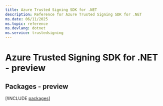 ```yaml
---
title: Azure Trusted Signing SDK for .NET
description: Reference for Azure Trusted Signing SDK for .NET
ms.date: 06/11/2025
ms.topic: reference
ms.devlang: dotnet
ms.service: trustedsigning
---
```

# Azure Trusted Signing SDK for .NET - preview
## Packages - preview
[!INCLUDE [packages](trusted-signing-index.md)]